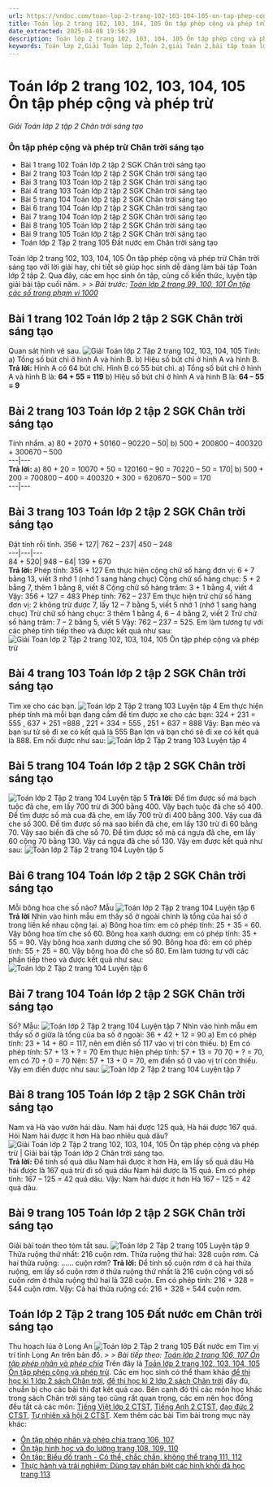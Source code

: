 ```yaml
---
url: https://vndoc.com/toan-lop-2-trang-102-103-104-105-on-tap-phep-cong-va-phep-tru-266475
title: Toán lớp 2 trang 102, 103, 104, 105 Ôn tập phép cộng và phép trừ - Giải Toán lớp 2 tập 2 Chân trời sáng tạo - VnDoc.com
date_extracted: 2025-04-08 19:56:39
description: Toán lớp 2 trang 102, 103, 104, 105 Ôn tập phép cộng và phép trừ chân trời sáng tạo được biên soạn với hướng dẫn chi tiết lời giải giúp cho các em học sinh tham khảo, ôn tập, củng cố kỹ năng giải Toán lớp 2 tập 2.
keywords: Toán lớp 2,Giải Toán lớp 2,Toán 2,giải Toán 2,bài tập toán lớp 2,toan lop 2,toán lớp 2 tập 2,toán 2 tập 2,học toán lớp 2,toán lớp 2 sách Chân trời,toán lớp 2 chân trời sáng tạo,Sách giáo khoa lớp 2 Chân trời sáng tạo,Toán lớp 2 trang 102 chân trời sáng tạo,Toán lớp 2 trang 103 chân trời sáng tạo tập 2,Toán lớp 2 trang 104 tập 2,Ôn tập phép cộng và phép trừ sách Chân trời sáng tạo
---
```


# Toán lớp 2 trang 102, 103, 104, 105 Ôn tập phép cộng và phép trừ
 _Giải Toán lớp 2 tập 2 Chân trời sáng tạo_
### Ôn tập phép cộng và phép trừ Chân trời sáng tạo
  * Bài 1 trang 102 Toán lớp 2 tập 2 SGK Chân trời sáng tạo
  * Bài 2 trang 103 Toán lớp 2 tập 2 SGK Chân trời sáng tạo
  * Bài 3 trang 103 Toán lớp 2 tập 2 SGK Chân trời sáng tạo
  * Bài 4 trang 103 Toán lớp 2 tập 2 SGK Chân trời sáng tạo
  * Bài 5 trang 104 Toán lớp 2 tập 2 SGK Chân trời sáng tạo
  * Bài 6 trang 104 Toán lớp 2 tập 2 SGK Chân trời sáng tạo
  * Bài 7 trang 104 Toán lớp 2 tập 2 SGK Chân trời sáng tạo
  * Bài 8 trang 105 Toán lớp 2 tập 2 SGK Chân trời sáng tạo
  * Bài 9 trang 105 Toán lớp 2 tập 2 SGK Chân trời sáng tạo
  * Toán lớp 2 Tập 2 trang 105 Đất nước em Chân trời sáng tạo

Toán lớp 2 trang 102, 103, 104, 105 Ôn tập phép cộng và phép trừ Chân trời sáng tạo với lời giải hay, chi tiết sẽ giúp học sinh dễ dàng làm bài tập Toán lớp 2 tập 2. Qua đây, các em học sinh ôn tập, củng cố kiến thức, luyện tập giải bài tập cuối năm.
_> > Bài trước: [Toán lớp 2 trang 99, 100, 101 Ôn tập các số trong phạm vi 1000](<https://vndoc.com/toan-lop-2-trang-99-100-101-on-tap-cac-so-trong-pham-vi-1000-266436>)_
## **Bài 1 trang 102 Toán lớp 2 tập 2 SGK Chân trời sáng tạo**
Quan sát hình vẽ sau.
![Giải Toán lớp 2 Tập 2 trang 102, 103, 104, 105](https://i.vdoc.vn/data/image/2022/05/27/toan-lop-2-trang-102-103-104-105-1.jpg)
Tính:
a\) Tổng số bút chì ở hình A và hình B.
b\) Hiệu số bút chì ở hình A và hình B.
**Trả lời:**
Hình A có 64 bút chì. Hình B có 55 bút chì.
a\) Tổng số bút chì ở hình A và hình B là:
**64 + 55 = 119**
b\) Hiệu số bút chì ở hình A và hình B là:
**64 – 55 = 9**
## **Bài 2 trang 103 Toán lớp 2 tập 2 SGK Chân trời sáng tạo**
Tính nhẩm.
a\) 80 + 2070 + 50160 – 90220 – 50| b\) 500 + 200800 – 400320 + 300670 – 500  
---|---  
**Trả lời:**
a\) 80 + 20 = 10070 + 50 = 120160 – 90 = 70220 – 50 = 170| b\) 500 + 200 = 700800 – 400 = 400320 + 300 = 620670 – 500 = 170  
---|---  
## **Bài 3 trang 103 Toán lớp 2 tập 2 SGK Chân trời sáng tạo**
Đặt tính rồi tính.
356 + 127| 762 – 237| 450 – 248  
---|---|---  
84 + 520| 948 – 64| 139 + 670  
**Trả lời:**
Phép tính: 356 + 127
Em thực hiện cộng chữ số hàng đơn vị: 6 + 7 bằng 13, viết 3 nhớ 1 \(nhớ 1 sang hàng chục\)
Cộng chữ số hàng chục: 5 + 2 bằng 7, thêm 1 bằng 8, viết 8
Cộng chữ số hàng trăm: 3 + 1 bằng 4, viết 4
Vậy: 356 + 127 = 483
Phép tính: 762 – 237
Em thực hiện trừ chữ số hàng đơn vị: 2 không trừ được 7, lấy 12 – 7 bằng 5, viết 5 nhớ 1 \(nhớ 1 sang hàng chục\)
Trừ chữ số hàng chục: 3 thêm 1 bằng 4, 6 – 4 bằng 2, viết 2
Trừ chữ số hàng trăm: 7 – 2 bằng 5, viết 5
Vậy: 762 – 237 = 525.
Em làm tương tự với các phép tính tiếp theo và được kết quả như sau:
![Giải Toán lớp 2 Tập 2 trang 102, 103, 104, 105 Ôn tập phép cộng và phép trừ](https://i.vdoc.vn/data/image/2022/05/27/toan-lop-2-trang-102-103-104-105-2.jpg)
## **Bài 4 trang 103 Toán lớp 2 tập 2 SGK Chân trời sáng tạo**
Tìm xe cho các bạn.
![ Toán lớp 2 Tập 2 trang 103 Luyện tập 4](https://i.vdoc.vn/data/image/2022/05/27/toan-lop-2-trang-102-103-104-105-3.jpg)
Em thực hiện phép tính mà mỗi bạn đang cầm để tìm được xe cho các bạn:
324 + 231 = 555 , 637 + 251 =888 , 221 + 334 = 555 , 251 + 637 = 888
Vậy:
Bạn mèo và bạn sư tử sẽ đi xe có kết quả là 555
Bạn lợn và bạn chó sẽ đi xe có kết quả là 888.
Em nối được như sau:
![ Toán lớp 2 Tập 2 trang 103 Luyện tập 4](https://i.vdoc.vn/data/image/2022/05/27/toan-lop-2-trang-102-103-104-105-4.jpg)
## **Bài 5 trang 104 Toán lớp 2 tập 2 SGK Chân trời sáng tạo**
![Toán lớp 2 Tập 2 trang 104 Luyện tập 5](https://i.vdoc.vn/data/image/2022/05/27/toan-lop-2-trang-102-103-104-105-5.jpg)
**Trả lời:**
Để tìm được số mà bạch tuộc đã che, em lấy 700 trừ đi 300 bằng 400. Vậy bạch tuộc đã che số 400.
Để tìm được số mà cua đã che, em lấy 700 trừ đi 400 bằng 300. Vậy cua đã che số 300.
Để tìm được số mà sao biển đã che, em lấy 130 trừ đi 60 bằng 70. Vậy sao biển đã che số 70.
Để tìm được số mà cá ngựa đã che, em lấy 60 cộng 70 bằng 130. Vậy cá ngựa đã che số 130.
Vậy em được kết quả như sau:
![Toán lớp 2 Tập 2 trang 104 Luyện tập 5](https://i.vdoc.vn/data/image/2022/05/27/toan-lop-2-trang-102-103-104-105-6.jpg)
## **Bài 6 trang 104 Toán lớp 2 tập 2 SGK Chân trời sáng tạo**
Mỗi bông hoa che số nào?
Mẫu
![Toán lớp 2 Tập 2 trang 104 Luyện tập 6](https://i.vdoc.vn/data/image/2022/05/27/toan-lop-2-trang-102-103-104-105-8.jpg)
**Trả lời**
Nhìn vào hình mẫu em thấy số ở ngoài chính là tổng của hai số ở trong liền kề nhau cộng lại.
a\)
Bông hoa tím: em có phép tính: 25 + 35 = 60. Vậy bông hoa tím che số 60.
Bông hoa xanh dương: em có phép tính: 35 + 55 = 90. Vậy bông hoa xanh dương che số 90.
Bông hoa đỏ: em có phép tính: 55 + 25 = 80. Vậy bông hoa đỏ che số 80.
Em làm tương tự với các phần tiếp theo và được kết quả như sau:
![Toán lớp 2 Tập 2 trang 104 Luyện tập 6](https://i.vdoc.vn/data/image/2022/05/27/toan-lop-2-trang-102-103-104-105-9.jpg)
## **Bài 7 trang 104 Toán lớp 2 tập 2 SGK Chân trời sáng tạo**
Số?
Mẫu:
![Toán lớp 2 Tập 2 trang 104 Luyện tập 7](https://i.vdoc.vn/data/image/2022/05/27/toan-lop-2-trang-102-103-104-105-10.jpg)
Nhìn vào hình mẫu em thấy số ở giữa là tổng của ba số ở ngoài: 36 + 42 + 12 = 90
a\) Em có phép tính: 23 + 14 + 80 = 117, nên em điền số 117 vào vị trí còn thiếu.
b\) Em có phép tính: 57 + 13 + ? = 70
Em thực hiện phép tính: 57 + 13 = 70
70 + ? = 70, em có 70 + 0 = 70
Nên: 57 + 13 + 0 = 70, em điền số 0 vào vị trí còn thiếu.
Vậy em điền được như sau:
![Toán lớp 2 Tập 2 trang 104 Luyện tập 7](https://i.vdoc.vn/data/image/2022/05/27/toan-lop-2-trang-102-103-104-105-11.jpg)
## **Bài 8 trang 105 Toán lớp 2 tập 2 SGK Chân trời sáng tạo**
Nam và Hà vào vườn hái dâu. Nam hái được 125 quả, Hà hái được 167 quả. Hỏi Nam hái được ít hơn Hà bao nhiêu quả dâu?
![Giải Toán lớp 2 Tập 2 trang 102, 103, 104, 105 Ôn tập phép cộng và phép trừ | Giải bài tập Toán lớp 2 Chân trời sáng tạo.](https://i.vdoc.vn/data/image/2022/05/27/toan-lop-2-trang-102-103-104-105-12.jpg)
**Trả lời:**
Để tính số quả dâu Nam hái được ít hơn Hà, em lấy số quả dâu Hà hái được là 167 quả trừ đi số quả dâu Nam hái được là 15 quả. Em có phép tính: 167 – 125 = 42 quả dâu. Vậy:
Nam hái được ít hơn Hà 167 – 125 = 42 quả dâu.
## **Bài 9 trang 105 Toán lớp 2 tập 2 SGK Chân trời sáng tạo**
Giải bài toán theo tóm tắt sau.
![Toán lớp 2 Tập 2 trang 105 Luyện tập 9](https://i.vdoc.vn/data/image/2022/05/27/toan-lop-2-trang-102-103-104-105-13.jpg)
Thửa ruộng thứ nhất: 216 cuộn rơm.
Thửa ruộng thứ hai: 328 cuộn rơm.
Cả hai thửa ruộng: …… cuộn rơm?
**Trả lời:**
Để tính số cuộn rơm ở cả hai thửa ruộng, em lấy số cuộn rơm ở thửa ruộng thứ nhất là 216 cuộn cộng với số cuộn rơm ở thửa ruộng thứ hai là 328 cuộn. Em có phép tính: 216 + 328 = 544 cuộn rơm. Vậy:
Cả hai thửa ruộng có: 216 + 328 = 544 cuộn rơm.
## **Toán lớp 2 Tập 2 trang 105 Đất nước em Chân trời sáng tạo**
Thu hoạch lúa ở Long An
![Toán lớp 2 Tập 2 trang 105 Đất nước em](https://i.vdoc.vn/data/image/2022/05/27/toan-lop-2-trang-102-103-104-105-14.jpg)
Tìm vị trí tỉnh Long An trên bản đồ.
_> > Bài tiếp theo: [Toán lớp 2 trang 106, 107 Ôn tập phép nhân và phép chia](<https://vndoc.com/toan-lop-2-trang-106-107-on-tap-phep-nhan-va-phep-chia-266482>)_
Trên đây là [Toán lớp 2 trang 102, 103, 104, 105 Ôn tập phép cộng và phép trừ](<https://vndoc.com/toan-lop-2-trang-102-103-104-105-on-tap-phep-cong-va-phep-tru-266475>). Các em học sinh có thể tham khảo [đề thi học kì 1 lớp 2 sách Chân trời](<https://vndoc.com/de-thi-hoc-ki-1-lop2>), [đề thi học kì 2 lớp 2 sách Chân trời](<https://vndoc.com/de-thi-hoc-ki-2-lop2>) đầy đủ, chuẩn bị cho các bài thi đạt kết quả cao. Bên cạnh đó thì các môn học khác trong sách Chân trời sáng tạo cũng rất quan trọng, các em nên học đồng đều tất cả các môn: [Tiếng Việt lớp 2 CTST](<https://vndoc.com/tieng-viet-lop-2-sach-chan-troi-sang-tao>), [Tiếng Anh 2 CTST](<https://vndoc.com/giai-family-friends-special-edittion-grade2>), [đạo đức 2 CTST](<https://vndoc.com/dao-duc-2-sach-chan-troi-sang-tao>), [Tự nhiên xã hội 2 CTST](<https://vndoc.com/tu-nhien-va-xa-hoi-2-chan-troi-sang-tao>).
Xem thêm các bài Tìm bài trong mục này khác:
  * [Ôn tập phép nhân và phép chia trang 106, 107](</toan-lop-2-trang-106-107-on-tap-phep-nhan-va-phep-chia-266482>)
  * [Ôn tập hình học và đo lường trang 108, 109, 110](</toan-lop-2-trang-108-109-110-on-tap-hinh-hoc-va-do-luong-266496>)
  * [Ôn tập: Biểu đồ tranh - Có thể, chắc chắn, không thể trang 111, 112](</toan-lop-2-trang-111-112-on-tap-bieu-do-tranh-co-the-chac-chan-khong-the-266508>)
  * [Thực hành và trải nghiệm: Dùng tay phân biệt các hình khối đã học trang 113](</toan-lop-2-trang-113-chan-troi-266525>)


